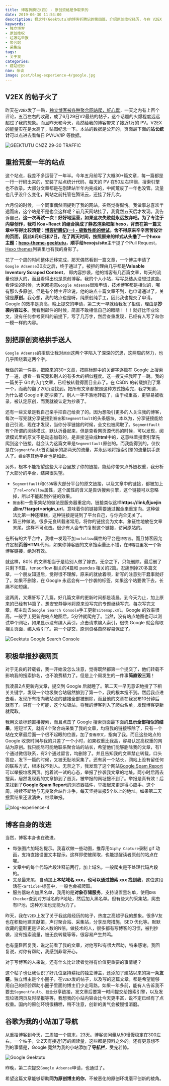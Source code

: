 ```yaml
---
title: 博客折腾记(四) - 原创资格是争取来的
date: 2019-06-30 11:54:00
description: 枫之叶(Geektutu)的博客折腾记的第四篇，介绍原创维权经历，与在 V2EX 发帖的一些总结思考。
keywords:
- 独立博客
- 原创维权
- 垃圾站举报
- 聚合站
- 采集站
tags:
- 关于我
categories: 
- 建站经历
nav: 杂谈
image: post/blog-experience-4/google.jpg
---
```


## V2EX 的帖子火了

昨天在`V2EX`发了一贴，[独立博客被各种聚合网站爬，好心累](https://v2ex.com/t/578515)，一天之内有上百个评论，五百左右的收藏，成了6月29日V2最热的帖子，这个话题的火爆程度远远超过了我的想象。而且昨天和今天，竟然给我的博客带来了接近1万的 PV。V2EX 的能量实在是太高了，贴图纪念一下。本站的数据是公开的，页面最下面的**站长统计**可以点进去看每日 PV/UV/IP 等数据。

![GEEKTUTU CNZZ 29-30 TRAFFIC](blog-experience-4/cnzz_29_30.jpg)

## 重拾荒废一年的站点

这个站点，我差不多运营了一年半。今年五月前写了大概30+篇文章，每一篇都是一行一行码出来的，安装了站点统计代码，每天的 PV 在50左右徘徊，搜索引擎也不收录。大部分文章都是在刚建站半年内完成的，中间荒废了一年也没管。流量也几乎没什么变化，网站之前托管在腾讯云，还挂了好几次。

六月份的时候，一个同事偶然间提到了我的网站，突然觉得惭愧。我做事总喜欢半途而废，这个站是不是也会这样呢？前几天网站挂了，我竟然五天后才发现。我告诉自己，**这一次再试一次！好好地运营，如果这次失败就永远放弃吧。**为了专注于内容创作，我将 Koa+React 的组合换成了静态渲染框架 hexo，背景在第一篇文章中写得比较清楚：[博客折腾记(一) - 极致性能的尝试](https://geektutu.com/post/blog-experience-1.html)。舍不得原来辛辛苦苦设计的页面，因此6月6日和7日，花了两天时间，按照原来的样式从头撸了一个hexo主题：[hexo-theme-geektutu](https://github.com/geektutu/hexo-theme-geektutu)，顺手给**hexojs/site**主干提了个Pull Request，[Hexo themes](https://hexo.io/themes/index.html)列表里也有我的身影了。

花了一个周的时间整体迁移完成，那天偶然看到一篇文章，一个博主申请了`Google Adsense`30次之后，终于通过了。被拒的理由几乎都是**Valuable Inventory Scraped Content**， 即内容抄袭，他的博客有几百篇文章，每天的流量也挺大的，而且看得出也是原创博客。我的个人小站，写写总结从没想过这些。看评论的时候，大家都抱怨`Google Adsense`很难申请，技术博客都是相似的，哪有那么多原创。但是有个博主评论说，他的站点十篇文章不到，也申请通过了，关键是**原创**。我心想，我的站点也是呀，纯原创纯手工，因此我也提交了申请。Google 的效率是真高，晚上提交的申请，第二天一早就给我发了拒信，理由是**抄袭内容过多**。我看到邮件的时候，简直不敢相信自己的眼睛！！！就好比毕业论文，没有任何参考资料的前提下，写了几万字，然后查重发现，已经有人写了和你一模一样的内容。

## 别把原创资格拱手送人

`Google Adsense`的拒信让我对`原创`这两个字陷入了深深的沉思，这两周的努力，也几乎围绕着这两个字。

我做的第一件事，把原来的30+文章，按照标题中的关键字逐篇在 Google 上搜索了一遍，想看一看究竟和别人的有多大的相似程度。这一搜又把我吓了一跳。我的一篇关于 Git 的入门文章，已经被转载得面目全非了。在 CSDN 的转载排到了第一个，而我的翻了20页没找到。把所有文章都按照这种方式搜索完，我才知道，为什么被 Google 判定抄袭了。别人一字不落地转载了，由于权重高，更容易被收录，被认定原创，而我就被认定为抄袭了。

还有一些文章是我自己亲手把自己给卖了的。因为想吸引更多的人关注我的博客，每次一写完就分享链接到`掘金`和`Segmentfault`的头条版块，本以为，分享链接能给自己引流，现在才发现，当你分享链接的时候，全文也被爬取了。`Segmentfault`有个所谓的阅读模式，默认折叠起来，但是查看网页源代码的时候，可以发现，阅读模式里的原文不是动态加载的，是直接渲染成**html**中的，这意味着搜索引擎先爬到这个链接，就会认为这篇文章是`Segmentfault`原创的。而我能得到的，仅仅是在`Segmentfault`首页展示的那两天的流量，并永远地将搜索引擎的流量拱手送人了。`掘金`等其他平台也是如此。

另外，根本不能指望这些大平台里放了你的链接，能给你带来点外链权重，我分析了大部分的平台，结果很失望。

- `Segmentfault`和`CSDN`等大部分平台的原文链接，以及文章中的链接，都被加上了`rel=nofollow`属性，这个属性的含义是告诉搜索引擎，这个链接可以忽略掉，所以不能起到外链的效果。
- `掘金`和一些采集站的做法是服务器重定向，链接类似这样**https://link点juejin点im/?target=origin_url**，意味着你的链接需要通过掘金来重定向。这种做法比第一种还糟糕，这种链接是链到了平台自己，与你完全无关了。
- 第三种做法，很多无良转载者常用，将你的链接变为文本，象征性地放在文章末尾，这样不可点击。很少有人会专门复制这个链接，访问原站的。

在所有的大平台中，我唯一发现不加`nofollow`属性的平台是`博客园`。而且博客园允许定制**页首HTML**代码，如果你博客园的文章搜索量还不错，在`博客园`里发一个新博客链接，绝对有效。

就这样，80% 的文章相当于是给别人做了嫁衣。无奈之下，只能删除。最后删了只剩下6篇，tensorflow 相关的4篇和 pandas 相关的2篇。忍痛删掉20多篇文章，一个朋友知道后，觉得很不理解，原来的就放着呗，新写的注意别干蠢事就好了。如果不删除，在 Google 永远会有一个抄袭的标签，如果这个站要做下去，长痛不如短痛。

这两周，又爆肝写了几篇，好几篇文章的更新时间都是凌晨，到今天为止，加上原来的已经有14篇了。想安安静静地将原来没写完的专题继续写完，每次写完文章，都主动去`Google Search Console`手工更新`sitemap.xml`。Google 的效率很高，一般手工更新完站点地图后，5分钟就爬完了。当然，没有站点地图也可以测试单个网址，如果显示没有编入索引，点击请求编入索引，很快 Google 就会爬取相关页面，编入索引了。第一个提交，原创资格自然容易保证了。

![Geektutu Google Search Console](blog-experience-4/google_search_console.jpg)

## 积极举报抄袭网页

对于无良的转载者，我一开始没怎么注意，觉得既然都第一个提交了，他们转载不影响我的搜索排名，也不浪费精力了。但是上个周发生的一件事**简直毁三观**！

我凌晨2点更新完文章，提交到 Google 后就睡了。第二天一早无意识地搜了下相关关键字，发现一个垃圾聚合站居然排到了第一个，我的根本搜不到。然后我点进去看，发现所有指向我站点的链接全部被删除，而且他的文章在我发布10分钟后就有了。只有一个可能，这个垃圾站，将我的博客列入了爬虫名单，发现博客更新就爬取。

我用文章标题直接搜索，而且点击了 Google 搜索页面最下面的**显示全部相似的结果**，短短半天，就有4个聚合站采集了我的文章，均将我的链接移除了，只有一个站在文章最后面一个很不起眼的位置，加了`查看原文`，指向了我。而且这些站点的 Google 收录时间与我的只差了一个小时，如果权重比我高，容易认定高权重的网站为原创。我只能尽可能地联系聚合站的站长，希望他们能够删除我的文章，有1个通过微信联系，有2个通过留言，均删除了。并且告知我的文章禁止转载，口头答应，发下一篇的时候，又被无耻地采集了。还有另一个站长，网站上没有留任何的联系方式，根本找不到人。无奈之下，我发现了这个网站[Google Spam Report](https://www.google.com/webmasters/tools/spamreportform?hl=zh-CN)可以举报垃圾网页。抱着试一试的心态，举报了抄袭我文章的地址。两小时后再去搜索，居然发现我的文章排到了首页，被举报的网址搜不到了。举报是真有效！后来找到了**Google Spam Report**的浏览器插件，举报起来更是得心应手。这个周，持续不断地与无良聚合站作斗争，每天坚持举报5个以上的地址。如果第二天搜索结果还没消失，继续举报。

![blog-experience-4](blog-experience-4/google_spam_report.jpg)

## 博客自身的改进

当然，博客本身也在改进。

- 每张图片加域名提示。我喜欢做一些动图，推荐用`Giphy Capture`录制 gif 动画，支持直接设置文本提示。这样即使被爬取，也能提醒读者原创的站点在哪。
- 文章中的每个代码片段注释前两行，加上域名。一般爬虫是不处理代码片段的。
- 文章最末尾，自动加上**本站域名 xxx，也可以通过搜索 xxx 找到我**，这位这段话在`<article>`标签中，一般也会被爬取。
- 服务器站点加黑名单，我用的是**对象存储服务**，支持设置黑名单，使用`DNS Checker`查到对方域名的IP地址，然后加入黑名单。但有些大的采集站，爬虫有IP池，这种方法也无能为力了。

昨天，我在`V2EX`上发了关于我这段经历的帖子，热度之高超乎我的想象。很多V友也在积极地建言献策，声讨聚合站、采集站，分享反爬措施，SEO 优化等。默默收藏的童鞋更是评论人数的N倍。做技术的人，很多都有写博客的习惯，被判抄袭，没有搜索流量，被无良转载等等，很容易产生共鸣。

也有童鞋回复我，说之前看了我的文章，对他写PJ有很大帮助，特来感谢。我回复说，对你有帮助，我感到非常开心。

对于写博客的人来说，还有什么比让读者觉得有价值更重要的事情呢？

这个帖子也让我认识了好几位坚持耕耘的独立博主，还添加了建站以来的第一条**友链**。独立博主是个小圈子，在`V2EX`发的帖子，以及写的这篇文章，都是希望能够用自己的经验帮助小圈子里面的博主们少走弯路。如果一年多前，能有人告诉我不要去`Segmentfault`、`掘金`分享链接，发文章后要第一时间提交给搜索引擎，以及发现垃圾网页及时举报等等，我想我的小站内容会比今天更丰富，说不定已经有了点权重。国内的原创环境很糟糕，稍不注意，创新的勇气会被慢慢消磨。

## 谷歌为我的小站加了导航

从重拾博客到今天，三周加一个周末，23天。博客访问量从50慢慢稳定在300左右，一个帖子，让2天有接近1万的阅读量，这些都是预料之外的。还有更意想不到的事情是，Google 竟然为我的小站添加了**导航栏**，受宠若惊。

![Google Geektutu](blog-experience-4/google_geektutu.jpg)

昨晚，第二次提交`Google Adsense`申请，也通过了。

希望这篇文章能够帮助**同为原创博主的你**，不被恶化的原创环境磨平创新的棱角。












